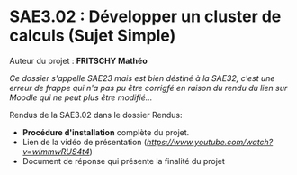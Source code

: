 # SAE3.02 : Développer un cluster de calculs (Sujet Simple)

Auteur du projet : **FRITSCHY Mathéo**

*Ce dossier s'appelle SAE23 mais est bien déstiné à la SAE32, c'est une erreur de frappe qui n'a pas pu être corrigfé en raison du rendu du lien sur Moodle qui ne peut plus être modifié...*

Rendus de la SAE3.02 dans le dossier Rendus:

- **Procédure d'installation** complète du projet.
- Lien de la vidéo de présentation (*https://www.youtube.com/watch?v=wImmwRUS4t4*)
- Document de réponse qui présente la finalité du projet